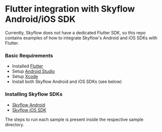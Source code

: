# Flutter integration with Skyflow Android/iOS SDK
Currently, Skyflow does not have a dedicated Flutter SDK, so this repo contains examples of how to integrate Skyflow's Android and iOS SDKs with Flutter.

### Basic Requirements
- Installed <a href="https://flutter.dev/docs/get-started/install" target="_blank">Flutter</a>
- Setup <a href="https://flutter.dev/docs/get-started/editor?tab=androidstudio" target="_blank">Android Studio</a>
- Setup <a href="https://flutter.dev/docs/get-started/install/macos#install-xcode" target="_blank">Xcode</a>
- Install both Skyflow Android and iOS SDKs (see below)

### Installing Skyflow SDKs
- <a href = "https://github.com/skyflowapi/skyflow-android#installing-skyflow-android" target="_blank">Skyflow Android</a>
- <a href="https://github.com/skyflowapi/skyflow-iOS#installing-skyflow-ios" target="_blank">Skyflow iOS SDK</a>


The steps to run each sample is present inside the respective sample directory.
